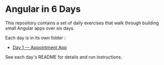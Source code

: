 # Angular in 6 Days

This repository contains a set of daily exercises that walk through building small Angular apps over six days.

Each day is in its own folder :

- [Day 1 — Appointment App](./day-1-appointment-app/README.md)

See each day's README for details and run instructions.
